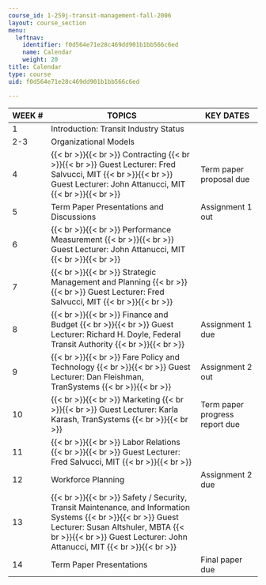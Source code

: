 ```yaml
---
course_id: 1-259j-transit-management-fall-2006
layout: course_section
menu:
  leftnav:
    identifier: f0d564e71e28c469dd901b1bb566c6ed
    name: Calendar
    weight: 20
title: Calendar
type: course
uid: f0d564e71e28c469dd901b1bb566c6ed

---
```


| WEEK # | TOPICS | KEY DATES |
| --- | --- | --- |
| 1 | Introduction: Transit Industry Status |  |
| 2-3 | Organizational Models |  |
| 4 |  {{< br >}}{{< br >}} Contracting {{< br >}}{{< br >}} Guest Lecturer: Fred Salvucci, MIT {{< br >}}{{< br >}} Guest Lecturer: John Attanucci, MIT {{< br >}}{{< br >}}  | Term paper proposal due |
| 5 | Term Paper Presentations and Discussions | Assignment 1 out |
| 6 |  {{< br >}}{{< br >}} Performance Measurement {{< br >}}{{< br >}} Guest Lecturer: John Attanucci, MIT {{< br >}}{{< br >}}  |  |
| 7 |  {{< br >}}{{< br >}} Strategic Management and Planning {{< br >}}{{< br >}} Guest Lecturer: Fred Salvucci, MIT {{< br >}}{{< br >}}  |  |
| 8 |  {{< br >}}{{< br >}} Finance and Budget {{< br >}}{{< br >}} Guest Lecturer: Richard H. Doyle, Federal Transit Authority {{< br >}}{{< br >}}  | Assignment 1 due |
| 9 |  {{< br >}}{{< br >}} Fare Policy and Technology {{< br >}}{{< br >}} Guest Lecturer: Dan Fleishman, TranSystems {{< br >}}{{< br >}}  | Assignment 2 out |
| 10 |  {{< br >}}{{< br >}} Marketing {{< br >}}{{< br >}} Guest Lecturer: Karla Karash, TranSystems {{< br >}}{{< br >}}  | Term paper progress report due |
| 11 |  {{< br >}}{{< br >}} Labor Relations {{< br >}}{{< br >}} Guest Lecturer: Fred Salvucci, MIT {{< br >}}{{< br >}}  |  |
| 12 | Workforce Planning | Assignment 2 due |
| 13 |  {{< br >}}{{< br >}} Safety / Security, Transit Maintenance, and Information Systems {{< br >}}{{< br >}} Guest Lecturer: Susan Altshuler, MBTA {{< br >}}{{< br >}} Guest Lecturer: John Attanucci, MIT {{< br >}}{{< br >}}  |  |
| 14 | Term Paper Presentations | Final paper due